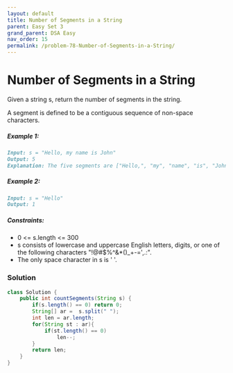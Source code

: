 ```yaml
---
layout: default
title: Number of Segments in a String
parent: Easy Set 3
grand_parent: DSA Easy
nav_order: 15
permalink: /problem-78-Number-of-Segments-in-a-String/
---
```

# Number of Segments in a String

Given a string s, return the number of segments in the string.

A segment is defined to be a contiguous sequence of non-space characters.

##### Example 1:
````markdown
Input: s = "Hello, my name is John"
Output: 5
Explanation: The five segments are ["Hello,", "my", "name", "is", "John"]
````
##### Example 2:

```markdown
Input: s = "Hello"
Output: 1
```
##### Constraints:
* 0 <= s.length <= 300
* s consists of lowercase and uppercase English letters, digits, or one of the following characters "!@#$%^&*()_+-=',.:".
* The only space character in s is ' '.

### Solution
```java
class Solution {
    public int countSegments(String s) {
        if(s.length() == 0) return 0;
        String[] ar =  s.split(" ");
        int len = ar.length;
        for(String st : ar){
            if(st.length() == 0)
                len--;
        }
        return len;
    }
}
```